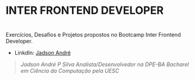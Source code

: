 # **INTER FRONTEND DEVELOPER** <h1>


Exercícios, Desafios e Projetos propostos no Bootcamp Inter Frontend Developer.



- LinkdIn: [Jadson André](https://br.linkedin.com/in/jadson-andre)

  

>*Jadson André P Silva*
>*Analista/Desenvolvedor na DPE-BA*
>*Bacharel em Ciência da Computação pela UESC*

